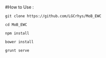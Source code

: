 #How to Use : 

`git clone https://github.com/LGCrhys/MoB_EWC`

`cd MoB_EWC`

`npm install`

`bower install`

`grunt serve`